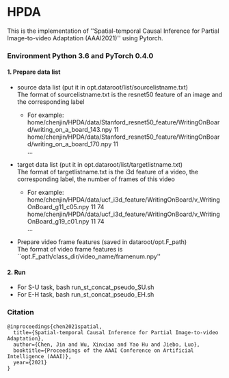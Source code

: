 # HPDA
This is the implementation of ''Spatial-temporal Causal Inference for Partial Image-to-video Adaptation (AAAI2021)'' using Pytorch. 

### Environment Python 3.6 and PyTorch 0.4.0

#### 1. Prepare data list
* source data list (put it in opt.dataroot/list/sourcelistname.txt)  
The format of sourcelistname.txt is the resnet50 feature of an image and the corresponding label    
  * For example:  
  home/chenjin/HPDA/data/Stanford_resnet50_feature/WritingOnBoard/writing_on_a_board_143.npy 11
  home/chenjin/HPDA/data/Stanford_resnet50_feature/WritingOnBoard/writing_on_a_board_170.npy 11  
  ...

* target data list (put it in opt.dataroot/list/targetlistname.txt)  
The format of targetlistname.txt is the i3d feature of a video, the corresponding label, the number of frames of this video    
  * For example:  
  home/chenjin/HPDA/data/ucf_i3d_feature/WritingOnBoard/v_WritingOnBoard_g11_c05.npy 11 74  
  home/chenjin/HPDA/data/ucf_i3d_feature/WritingOnBoard/v_WritingOnBoard_g19_c01.npy 11 74  
  ...
* Prepare video frame features (saved in dataroot/opt.F_path)  
The format of video frame features is ``opt.F_path/class_dir/video_name/framenum.npy''  

#### 2. Run
* For S-U task, bash run_st_concat_pseudo_SU.sh  
* For E-H task, bash run_st_concat_pseudo_EH.sh

### Citation
```
@inproceedings{chen2021spatial,  
  title={Spatial-temporal Causal Inference for Partial Image-to-video Adaptation},  
  author={Chen, Jin and Wu, Xinxiao and Yao Hu and Jiebo, Luo},  
  booktitle={Proceedings of the AAAI Conference on Artificial Intelligence (AAAI)},  
  year={2021}  
}
```
